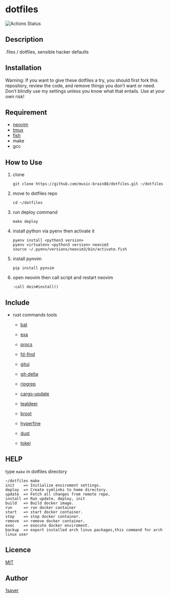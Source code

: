 # dotfiles

![Actions Status](https://github.com/music-brain88/dotfiles/workflows/build/badge.svg)



## Description

 .files / dotfiles,  sensible hacker defaults



## Installation

Warning: If you want to give these dotfiles a try, you should first fork this repository, review the code, and remove things you don’t want or need. Don’t blindly use my settings unless you know what that entails. Use at your own risk!



## Requirement

- [neovim](https://github.com/neovim/neovim/wiki/Installing-Neovim)
- [tmux](https://github.com/tmux/tmux)
- [fish](https://fishshell.com/)
- make
- gcc



## How to Use

1. clone

   ```shell
   git clone https://github.com/music-brain88/dotfiles.git ~/dotfiles
   ```
   
   


2. move to dotfiles repo

   ```shell
   cd ~/dotfiles
   ```
   
   


3. run deploy command

   ```shell
   make deploy
   ```




4. install python via pyenv then activate it

   ```shell
   pyenv install <python3 version>
   pyenv virtualenv <python3 version> neovim3
   source ~/.pyenv/versions/neovim3/bin/activate.fish
   ```
   
   


5. install pynvim

   ```shell
   pip install pynvim
   ```
   
   


6. open neovim then call script and restart neovim

   ```vimcommand
   :call dein#install()
   ```



## Include

- rust commands tools
  - [bat](https://github.com/sharkdp/bat)
  
  - [exa](https://github.com/ogham/exa)
  
  - [procs](https://github.com/dalance/procs)
  
  - [fd-find](https://github.com/sharkdp/fd#installation)
  
  - [gitui](https://github.com/extrawurst/gitui)
  
  - [git-delta](https://github.com/dandavison/delta)
  
  - [ripgrep](https://github.com/BurntSushi/ripgrep)
  
  - [cargo-update](https://github.com/nabijaczleweli/cargo-update)
  
  - [tealdeer](https://github.com/dbrgn/tealdeer)
  
  - [broot](https://github.com/Canop/broot)
  
  - [hyperfine](https://github.com/sharkdp/hyperfine)
  
  - [dust](https://github.com/bootandy/dust)
  
  - [tokei](https://github.com/XAMPPRocky/tokei)
  
    

## HELP

type `make` in dotfiles directory



```shell
~/dotfiles make
init    => Initialize enviroment settings.
deploy  => Create symlinks to home directory.
update  => Fetch all changes from remote repo.
install => Run update, deploy, init
build   => Build docker image.
run     => run docker container
start   => start docker container.
stop    => stop docker container.
remove  => remove docker container.
exec    => execute docker enviroment.
backup  => export installed arch linux packages,this command for arch linux user
```






## Licence

[MIT](https://github.com/tcnksm/tool/blob/master/LICENCE)

## Author

[1saver](https://github.com/music-brain88/)
